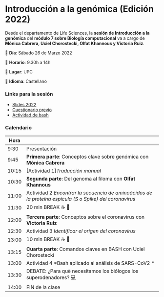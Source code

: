 # Introducción a la genómica (Edición 2022)
Desde el departamento de Life Sciences, la **sesión de Introducción a la genómica** del **módulo 7 sobre Biología computacional** va a cargo de **Mónica Cabrera, Uciel Chorostecki, Olfat Khannous y Victoria Ruiz**.

:pushpin: **Día**: Sábado 26 de Marzo 2022

:pushpin: **Horario**: 9.30h a 14h 

:pushpin: **Lugar**: UPC

:pushpin: **Idioma**: Castellano 


### Links para la sesión

 - [Slides 2022](https://docs.google.com/presentation/d/1JtRJaPn79DcFw7v3aT_glqJTH0tEUPKiaguhy_D8DKs/edit?usp=sharing)
 - [Cuestionario previo](https://docs.google.com/forms/d/e/1FAIpQLSfUFk7Qk0dkv6V6Jcav2lfAONP-LiS23ICLUu2uryWrRppNug/viewform?usp=sf_link)
 - [Actividad de bash](https://docs.google.com/document/d/1rZHSOzIOzc4z8k1YY74mqHBTSNg4CHGsscsF5FsyhGc/edit?usp=sharing)

### Calendario

| Hora | |
|---|---|
| 9:30  | Presentación |
| 9:45  | **Primera parte**: Conceptos clave sobre genómica con **Mónica Cabrera** | 
| 10:15 | [Actividad 1]*Traducción manual* |
| 10:30 | **Segunda parte**: Del genoma al filoma con **Olfat Khannous**|
| 11:00 | Actividad 2 *Encontrar la secuencia de aminoácidos de la proteína espícula (S o Spike) del coronavirus* |
| 11:30 | 20 min BREAK :coffee: :croissant:|
| 12:00 | **Tercera parte**: Conceptos sobre el coronavirus con **Victoria Ruiz** |
| 12:30 | Actividad 3 *Identificar el origen del coronavirus* |
| 13:00 | 10 min BREAK :coffee: :croissant:|
| 13:15 | **Cuarta parte**: Comandos claves en BASH con Uciel Chorostecki |
| 13:00 | Actividad 4 *Bash aplicado al análisis de SARS-CoV2 * |
| 13:30 | DEBATE: ¿Para què necesitamos los biólogos los superodenadores? :computer: |
| 14:00 | FIN de la clase |

